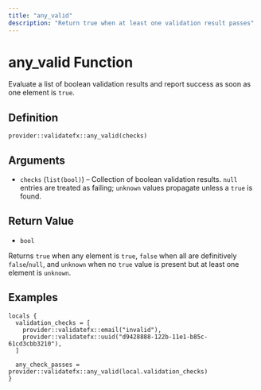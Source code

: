 ```yaml
---
title: "any_valid"
description: "Return true when at least one validation result passes"
---
```


# any_valid Function

Evaluate a list of boolean validation results and report success as soon as one element is `true`.

## Definition

```
provider::validatefx::any_valid(checks)
```

## Arguments

- `checks` (`list(bool)`) – Collection of boolean validation results. `null` entries are treated as failing; `unknown` values propagate unless a `true` is found.

## Return Value

- `bool`

Returns `true` when any element is `true`, `false` when all are definitively `false`/`null`, and `unknown` when no `true` value is present but at least one element is `unknown`.

## Examples

```hcl
locals {
  validation_checks = [
    provider::validatefx::email("invalid"),
    provider::validatefx::uuid("d9428888-122b-11e1-b85c-61cd3cbb3210"),
  ]

  any_check_passes = provider::validatefx::any_valid(local.validation_checks)
}
```
